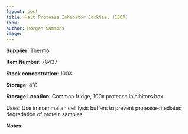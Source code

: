 ```yaml
---
layout: post 
title: Halt Protease Inhibitor Cocktail (100X)
link: 
author: Morgan Sammons
image: 
---
```


**Supplier**: Thermo

**Item Number**: 78437

**Stock concentration**: 100X

**Storage**: 4˚C

**Storage Location**: Common fridge, 100x protease inihibitors box

**Uses**: Use in mammalian cell lysis buffers to prevent protease-mediated degradation of protein samples

**Notes**: 
 



